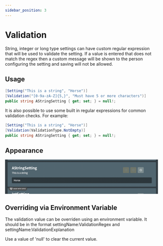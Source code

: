 ```yaml
---
sidebar_position: 3
---
```


# Validation

String, integer or long type settings can have custom regular expression that will be used to validate the setting. If a value is entered that does not match the regex then a custom message will be shown to the person configuring the setting and saving will not be allowed.

## Usage

```csharp
[Setting("This is a string", "Horse")]
[Validation("[0-9a-zA-Z]{5,}", "Must have 5 or more characters")]
public string AStringSetting { get; set; } = null!;
```

It is also possible to use some built in regular expressions for common validation checks. For example:

```csharp
[Setting("This is a string", "Horse")]
[Validation(ValidationType.NotEmpty)]
public string AStringSetting { get; set; } = null!;
```



## Appearance

![Validation](../../../static/img/validation.png)

## Overriding via Environment Variable

The validation value can be overriden using an environment variable. It should be in the format settingName:ValidationRegex and settingName:ValidationExplanation

Use a value of 'null' to clear the current value.